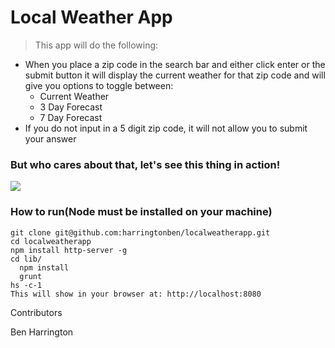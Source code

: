 # Local Weather App

> This app will do the following: 

* When you place a zip code in the search bar and either click enter or the submit button it will display the current weather for that zip code and will give you options to toggle between:
    * Current Weather
    * 3 Day Forecast
    * 7 Day Forecast
* If you do not input in a 5 digit zip code, it will not allow you to submit your answer


### But who cares about that, let's see this thing in action! 

![](http://g.recordit.co/womPacTCdw.gif)

### How to run(Node must be installed on your machine)
```
git clone git@github.com:harringtonben/localweatherapp.git
cd localweatherapp
npm install http-server -g
cd lib/
  npm install
  grunt
hs -c-1
This will show in your browser at: http://localhost:8080
```

Contributors

Ben Harrington
